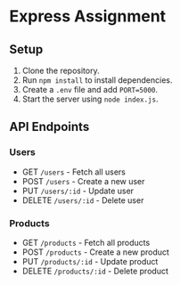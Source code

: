 # Express Assignment
## Setup
1. Clone the repository.
2. Run `npm install` to install dependencies.
3. Create a `.env` file and add `PORT=5000`.
4. Start the server using `node index.js`.

## API Endpoints
### Users
- GET `/users` - Fetch all users
- POST `/users` - Create a new user
- PUT `/users/:id` - Update user
- DELETE `/users/:id` - Delete user

### Products
- GET `/products` - Fetch all products
- POST `/products` - Create a new product
- PUT `/products/:id` - Update product
- DELETE `/products/:id` - Delete product